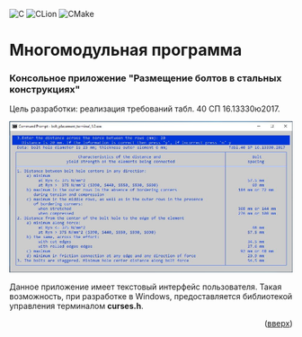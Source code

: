 <a name="readme-top"></a>

![C](https://img.shields.io/badge/c-%2300599C.svg?style=for-the-badge&logo=c&logoColor=white)
![CLion](https://img.shields.io/badge/CLion-black?style=for-the-badge&logo=clion&logoColor=white)
![CMake](https://img.shields.io/badge/CMake-%23008FBA.svg?style=for-the-badge&logo=cmake&logoColor=white)

# Многомодульная программа 
### Консольное приложение "Размещение болтов в стальных конструкциях"

Цель разработки: реализация требований табл. 40 СП 16.13330ю2017.

<p align="center">
<img src="images/placement.png" alt="drawing" width="800"/>
</p>


Данное приложение имеет текстовый интерфейс пользователя. Такая возможность, при разработке в Windows, предоставляется библиотекой управления терминалом **curses.h**.

<p align="right">(<a href="#readme-top">вверх</a>)</p>